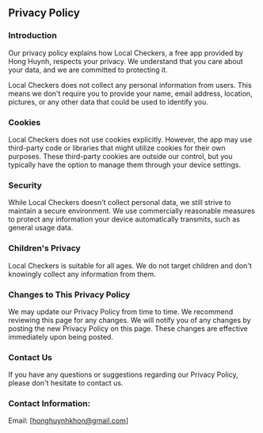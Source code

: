 Privacy Policy
----------------

### Introduction

Our privacy policy explains how Local Checkers, a free app provided by Hong Huynh, respects your privacy. We understand that you care about your data, and we are committed to protecting it.

Local Checkers does not collect any personal information from users. This means we don't require you to provide your name, email address, location, pictures, or any other data that could be used to identify you.

### Cookies

Local Checkers does not use cookies explicitly. However, the app may use third-party code or libraries that might utilize cookies for their own purposes. These third-party cookies are outside our control, but you typically have the option to manage them through your device settings.

### Security

While Local Checkers doesn't collect personal data, we still strive to maintain a secure environment. We use commercially reasonable measures to protect any information your device automatically transmits, such as general usage data.

### Children's Privacy

Local Checkers is suitable for all ages. We do not target children and don't knowingly collect any information from them.

### Changes to This Privacy Policy

We may update our Privacy Policy from time to time. We recommend reviewing this page for any changes. We will notify you of any changes by posting the new Privacy Policy on this page. These changes are effective immediately upon being posted.  

### Contact Us

If you have any questions or suggestions regarding our Privacy Policy, please don't hesitate to contact us.

### Contact Information:

Email: [honghuynhkhon@gmail.com] 
